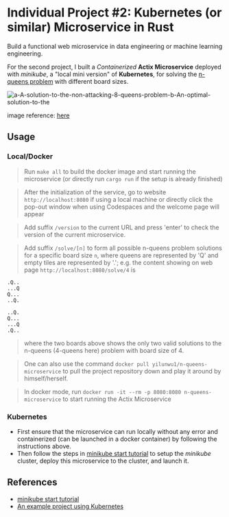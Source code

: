 # Individual Project #2: Kubernetes (or similar) Microservice in Rust
Build a functional web microservice in data engineering or machine learning engineering.


For the second project, I built a *Containerized* **Actix Microservice** deployed with *minikube*, a "local mini version" of **Kubernetes**, for solving the [n-queens problem](https://www.quantamagazine.org/mathematician-answers-chess-problem-about-attacking-queens-20210921/) with different board sizes.

![a-A-solution-to-the-non-attacking-8-queens-problem-b-An-optimal-solution-to-the](https://user-images.githubusercontent.com/50161537/217409777-c2d1587a-5e19-4c74-a013-61f653a04687.png)

image reference: [here](https://www.researchgate.net/figure/a-A-solution-to-the-non-attacking-8-queens-problem-b-An-optimal-solution-to-the_fig1_278681097)

## Usage

### Local/Docker
> Run `make all` to build the docker image and start running the microservice (or directly run `cargo run` if the setup is already finished)

> After the initialization of the service, go to website `http://localhost:8080` if using a local machine or directly click the pop-out window when using Codespaces and the welcome page will appear

> Add suffix `/version` to the current URL and press 'enter' to check the version of the current microservice.

> Add suffix `/solve/[n]` to form all possible n-queens problem solutions for a specific board size `n`, where queens are represented by 'Q' and empty tiles are represented by '.'; e.g. the content showing on web page `http://localhost:8080/solve/4` is

```
.Q..
...Q
Q...
..Q.

..Q.
Q...
...Q
.Q..
```

> where the two boards above shows the only two valid solutions to the n-queens (4-queens here) problem with board size of 4.

> One can also use the command `docker pull yilunwu1/n-queens-microservice` to pull the project repository down and play it around by himself/herself. 

>In docker mode, run `docker run -it --rm -p 8080:8080 n-queens-microservice` to start running the Actix Microservice

### Kubernetes
- First ensure that the microservice can run locally without any error and containerized (can be launched in a docker container) by following the instructions above. 
- Then follow the steps in [minikube start tutorial](https://minikube.sigs.k8s.io/docs/start/) to setup the *minikube* cluster, deploy this microservice to the cluster, and launch it.

## References
- [minikube start tutorial](https://minikube.sigs.k8s.io/docs/start/)
- [An example project using Kubernetes](https://github.com/nogibjj/coursera-applied-de-kubernetes-lab)